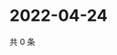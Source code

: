 # 2022-04-24

共 0 条

<!-- BEGIN WEIBO -->
<!-- 最后更新时间 Sun Apr 24 2022 14:16:04 GMT+0800 (China Standard Time) -->

<!-- END WEIBO -->
